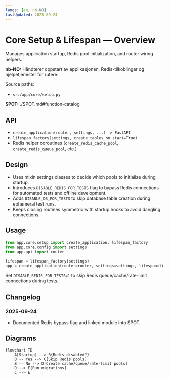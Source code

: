 ```yaml
---
langs: [en, nb-NO]
lastUpdated: 2025-09-24
---
```


# <i class="fas fa-cogs"></i> Core Setup & Lifespan — Overview
Manages application startup, Redis pool initialization, and router wiring helpers.

**nb-NO:** Håndterer oppstart av applikasjonen, Redis-tilkoblinger og hjelpetjenester for rutere.

Source paths:
- `src/app/core/setup.py`

**SPOT:** ./SPOT.md#function-catalog

## API
- `create_application(router, settings, ...) -> FastAPI`
- `lifespan_factory(settings, create_tables_on_start=True)`
- Redis helper coroutines (`create_redis_cache_pool`, `create_redis_queue_pool`, etc.)

## Design
- Uses mixin settings classes to decide which pools to initialize during startup.
- Introduces `DISABLE_REDIS_FOR_TESTS` flag to bypass Redis connections for automated tests and offline development.
- Adds `DISABLE_DB_FOR_TESTS` to skip database table creation during ephemeral test runs.
- Keeps closing routines symmetric with startup hooks to avoid dangling connections.

## Usage
```python
from app.core.setup import create_application, lifespan_factory
from app.core.config import settings
from app.api import router

lifespan = lifespan_factory(settings)
app = create_application(router=router, settings=settings, lifespan=lifespan)
```

Set `DISABLE_REDIS_FOR_TESTS=1` to skip Redis queue/cache/rate-limit connections during tests.

## Changelog
### 2025-09-24
- Documented Redis bypass flag and linked module into SPOT.

## Diagrams
```mermaid
flowchart TD
    A[Startup] --> B{Redis disabled?}
    B -- Yes --> C[Skip Redis pools]
    B -- No --> D[Create cache/queue/rate-limit pools]
    D --> E[Run migrations]
    C --> E
```
